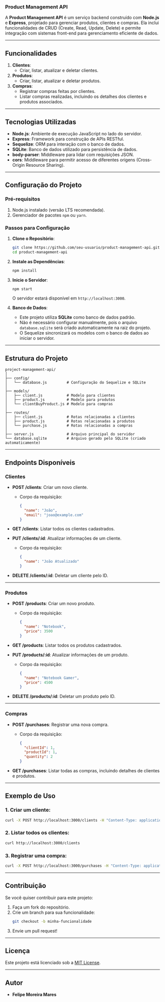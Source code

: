 ### Product Management API

A **Product Management API** é um serviço backend construído com **Node.js** e **Express**, projetado para gerenciar produtos, clientes e compras. Ela inclui funcionalidades de CRUD (Create, Read, Update, Delete) e permite integração com sistemas front-end para gerenciamento eficiente de dados.

---

## **Funcionalidades**

1. **Clientes**:
   - Criar, listar, atualizar e deletar clientes.
2. **Produtos**:
   - Criar, listar, atualizar e deletar produtos.
3. **Compras**:
   - Registrar compras feitas por clientes.
   - Listar compras realizadas, incluindo os detalhes dos clientes e produtos associados.

---

## **Tecnologias Utilizadas**

- **Node.js**: Ambiente de execução JavaScript no lado do servidor.
- **Express**: Framework para construção de APIs RESTful.
- **Sequelize**: ORM para interação com o banco de dados.
- **SQLite**: Banco de dados utilizado para persistência de dados.
- **body-parser**: Middleware para lidar com requisições JSON.
- **cors**: Middleware para permitir acesso de diferentes origens (Cross-Origin Resource Sharing).

---

## **Configuração do Projeto**

### **Pré-requisitos**

1. Node.js instalado (versão LTS recomendada).
2. Gerenciador de pacotes `npm` ou `yarn`.

### **Passos para Configuração**

1. **Clone o Repositório**:
   ```bash
   git clone https://github.com/seu-usuario/product-management-api.git
   cd product-management-api
   ```

2. **Instale as Dependências**:
   ```bash
   npm install
   ```

3. **Inicie o Servidor**:
   ```bash
   npm start
   ```
   O servidor estará disponível em `http://localhost:3000`.

4. **Banco de Dados**:
   - Este projeto utiliza **SQLite** como banco de dados padrão.
   - Não é necessário configurar manualmente, pois o arquivo `database.sqlite` será criado automaticamente na raiz do projeto.
   - O Sequelize sincronizará os modelos com o banco de dados ao iniciar o servidor.

---

## **Estrutura do Projeto**

```plaintext
project-management-api/
│
├── config/
│   └── database.js         # Configuração do Sequelize e SQLite
│
├── models/
│   ├── client.js           # Modelo para clientes
│   ├── product.js          # Modelo para produtos
│   └── clientBuyProduct.js # Modelo para compras
│
├── routes/
│   ├── client.js           # Rotas relacionadas a clientes
│   ├── product.js          # Rotas relacionadas a produtos
│   └── purchase.js         # Rotas relacionadas a compras
│
├── server.js               # Arquivo principal do servidor
└── database.sqlite         # Arquivo gerado pelo SQLite (criado automaticamente)
```

---

## **Endpoints Disponíveis**

### **Clientes**

- **POST /clients**: Criar um novo cliente.
  - Corpo da requisição:
    ```json
    {
      "name": "João",
      "email": "joao@example.com"
    }
    ```

- **GET /clients**: Listar todos os clientes cadastrados.

- **PUT /clients/:id**: Atualizar informações de um cliente.
  - Corpo da requisição:
    ```json
    {
      "name": "João Atualizado"
    }
    ```

- **DELETE /clients/:id**: Deletar um cliente pelo ID.

---

### **Produtos**

- **POST /products**: Criar um novo produto.
  - Corpo da requisição:
    ```json
    {
      "name": "Notebook",
      "price": 3500
    }
    ```

- **GET /products**: Listar todos os produtos cadastrados.

- **PUT /products/:id**: Atualizar informações de um produto.
  - Corpo da requisição:
    ```json
    {
      "name": "Notebook Gamer",
      "price": 4500
    }
    ```

- **DELETE /products/:id**: Deletar um produto pelo ID.

---

### **Compras**

- **POST /purchases**: Registrar uma nova compra.
  - Corpo da requisição:
    ```json
    {
      "clientId": 1,
      "productId": 1,
      "quantity": 2
    }
    ```

- **GET /purchases**: Listar todas as compras, incluindo detalhes de clientes e produtos.

---

## **Exemplo de Uso**

### 1. Criar um cliente:
```bash
curl -X POST http://localhost:3000/clients -H "Content-Type: application/json" -d '{"name":"João","email":"joao@example.com"}'
```

### 2. Listar todos os clientes:
```bash
curl http://localhost:3000/clients
```

### 3. Registrar uma compra:
```bash
curl -X POST http://localhost:3000/purchases -H "Content-Type: application/json" -d '{"clientId":1,"productId":1,"quantity":3}'
```

---

## **Contribuição**

Se você quiser contribuir para este projeto:
1. Faça um fork do repositório.
2. Crie um branch para sua funcionalidade:
   ```bash
   git checkout -b minha-funcionalidade
   ```
3. Envie um pull request!

---

## **Licença**

Este projeto está licenciado sob a [MIT License](LICENSE).

---

## **Autor**

- **Felipe Moreira Mares**
```
